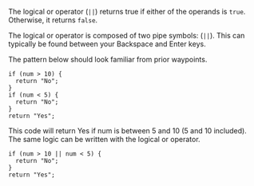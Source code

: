The logical or operator (`||`) returns true if either of the operands is `true`. Otherwise, it returns `false`.

The logical or operator is composed of two pipe symbols: (`||`). This can typically be found between your Backspace and Enter keys.

The pattern below should look familiar from prior waypoints.

```
if (num > 10) {
  return "No";
}
if (num < 5) {
  return "No";
}
return "Yes";
```
This code will return Yes if num is between 5 and 10 (5 and 10 included). The same logic can be written with the logical or operator.

```
if (num > 10 || num < 5) {
  return "No";
}
return "Yes";
```